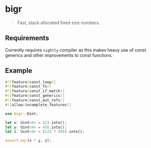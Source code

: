 # bigr

> Fast, stack allocated fixed size numbers.


## Requirements

Currently requires `nightly` compiler as this makes heavy use of const generics and other improvements to const functions.

## Example

```rust
#![feature(const_loop)]
#![feature(const_fn)]
#![feature(const_if_match)]
#![feature(const_generics)]
#![feature(const_mut_refs)]
#![allow(incomplete_features)]

use bigr::Uint;

let x: Uint<4> = 123.into();
let y: Uint<4> = 456.into();
let z: Uint<4> = (123 * 456).into();

assert_eq!(x * y, z);
```
